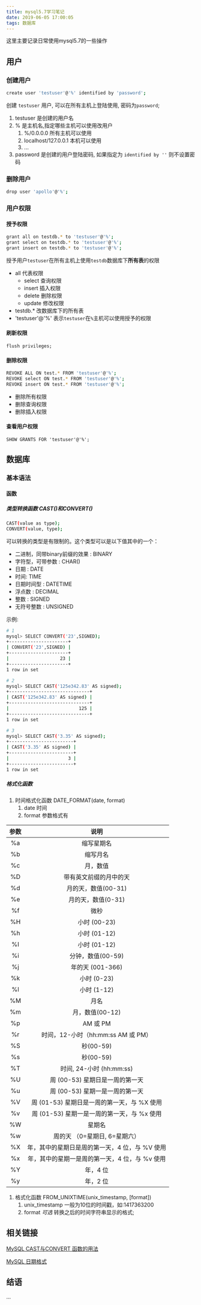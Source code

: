 ```yaml
---
title: mysql5.7学习笔记
date: 2019-06-05 17:00:05
tags: 数据库
---
```


这里主要记录日常使用mysql5.7的一些操作

## 用户

### 创建用户

```sh
create user 'testuser'@'%' identified by 'password';
```

创建 `testuser` 用户, 可以在所有主机上登陆使用, 密码为`password`;

1. testuser 是创建的用户名
2. % 是主机名,指定哪些主机可以使用改用户
   1. %/0.0.0.0 所有主机可以使用
   2. localhost/127.0.0.1 本机可以使用
   3. ...
3. password 是创建的用户登陆密码, 如果指定为 `identified by ''` 则不设置密码

### 删除用户

```sh
drop user 'apollo'@'%';
```

### 用户权限

#### 授予权限

```sh
grant all on testdb.* to 'testuser'@'%';
grant select on testdb.* to 'testuser'@'%';
grant insert on testdb.* to 'testuser'@'%';
```

授予用户`testuser`在所有主机上使用`testdb`数据库下**所有表**的权限

+ all 代表权限
  + select 查询权限
  + insert 插入权限
  + delete 删除权限
  + update 修改权限
+ testdb.* 改数据库下的所有表
+ 'testuser'@'%' 表示`testuser`在`%`主机可以使用授予的权限

#### 刷新权限

`flush privileges;`

#### 删除权限

```sh
REVOKE ALL ON test.* FROM 'testuser'@'%';
REVOKE select ON test.* FROM 'testuser'@'%';
REVOKE insert ON test.* FROM 'testuser'@'%';
```

+ 删除所有权限
+ 删除查询权限
+ 删除插入权限

#### 查看用户权限

`SHOW GRANTS FOR 'testuser'@'%';`

## 数据库

### 基本语法

#### 函数

##### 类型转换函数 CAST()和CONVERT()

```sh
CAST(value as type);
CONVERT(value, type);
```

可以转换的类型是有限制的。这个类型可以是以下值其中的一个：

+ 二进制，同带binary前缀的效果 : BINARY
+ 字符型，可带参数 : CHAR()
+ 日期 : DATE
+ 时间: TIME
+ 日期时间型 : DATETIME
+ 浮点数 : DECIMAL
+ 整数 : SIGNED
+ 无符号整数 : UNSIGNED

示例:

```sh
# 1
mysql> SELECT CONVERT('23',SIGNED);
+----------------------+
| CONVERT('23',SIGNED) |
+----------------------+
|                   23 |
+----------------------+
1 row in set

# 2
mysql> SELECT CAST('125e342.83' AS signed);
+------------------------------+
| CAST('125e342.83' AS signed) |
+------------------------------+
|                          125 |
+------------------------------+
1 row in set

# 3
mysql> SELECT CAST('3.35' AS signed);
+------------------------+
| CAST('3.35' AS signed) |
+------------------------+
|                      3 |
+------------------------+
1 row in set
```

##### 格式化函数

1. 时间格式化函数 DATE_FORMAT(date, format)
   1. date 时间
   2. format 参数格式有

参数|说明
:----:|:-----------------------:
%a|缩写星期名
%b|缩写月名
%c|月，数值
%D|带有英文前缀的月中的天
%d|月的天，数值(00-31)
%e|月的天，数值(0-31)
%f|微秒
%H|小时 (00-23)
%h|小时 (01-12)
%I|小时 (01-12)
%i|分钟，数值(00-59)
%j|年的天 (001-366)
%k|小时 (0-23)
%l|小时 (1-12)
%M|月名
%m|月，数值(00-12)
%p|AM 或 PM
%r|时间，12-小时（hh:mm:ss AM 或 PM）
%S|秒(00-59)
%s|秒(00-59)
%T|时间, 24-小时 (hh:mm:ss)
%U|周 (00-53) 星期日是一周的第一天
%u|周 (00-53) 星期一是一周的第一天
%V|周 (01-53) 星期日是一周的第一天，与 %X 使用
%v|周 (01-53) 星期一是一周的第一天，与 %x 使用
%W|星期名
%w|周的天 （0=星期日, 6=星期六）
%X|年，其中的星期日是周的第一天，4 位，与 %V 使用
%x|年，其中的星期一是周的第一天，4 位，与 %v 使用
%Y|年，4 位
%y|年，2 位

1. 格式化函数 FROM_UNIXTIME(unix_timestamp, [format])
   1. unix_timestamp 一般为10位的时间戳，如:1417363200
   2. format *可选* 转换之后的时间字符串显示的格式;

## 相关链接

[MySQL CAST与CONVERT 函数的用法](https://www.cnblogs.com/chenqionghe/p/4675844.html)

[MySQL 日期格式](https://www.cnblogs.com/dest/p/4205371.html)

## 结语

...